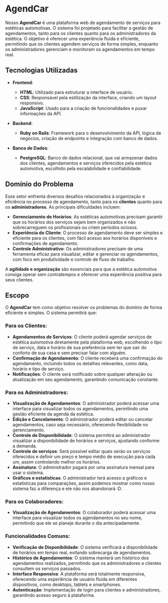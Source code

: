 # AgendCar

Nosso **AgendCar** é uma plataforma web de agendamento de serviços para estéticas automotivas. O sistema foi projetado para facilitar a gestão de agendamentos, tanto para os clientes quanto para os administradores da estética. O objetivo é oferecer uma experiência fluida e eficiente, permitindo que os clientes agendem serviços de forma simples, enquanto os administradores gerenciam e monitoram os agendamentos em tempo real.

## Tecnologias Utilizadas

- **Frontend**:
  - **HTML**: Utilizado para estruturar a interface de usuário.
  - **CSS**: Responsável pela estilização da interface, criando um layout responsivo.
  - **JavaScript**: Usado para a criação de funcionalidades e puxar informações da API.

- **Backend**:
  - **Ruby on Rails**: Framework para o desenvolvimento da API, lógica de negócios, criação de endpoints e integração com banco de dados.
  
- **Banco de Dados**:
  - **PostgreSQL**: Banco de dados relacional, que vai armazenar dados dos clientes, agendamentos e serviços oferecidos pela estética automotiva, escolhido pela escalabilidade e confiabilidade.

## Domínio do Problema

Esse setor enfrenta diversos desafios relacionados à organização e eficiência no processo de agendamento, tanto para os **clientes** quanto para os **administradores**. As principais dificuldades incluem:

- **Gerenciamento de Horários**: As estéticas automotivas precisam garantir que os horários dos serviços sejam bem organizados e não sobrecarreguem os profissionais ou criem períodos ociosos.
- **Experiência do Cliente**: O processo de agendamento deve ser simples e eficiente para os clientes, com fácil acesso aos horários disponíveis e confirmações de agendamento.
- **Controle Administrativo**: Os administradores precisam de uma ferramenta eficaz para visualizar, editar e gerenciar os agendamentos, com foco em produtividade e controle de fluxo de trabalho.

A **agilidade e organização** são essenciais para que a estética automotiva consiga operar sem contratempos e oferecer uma experiência positiva para seus clientes.

## Escopo

O **AgendCar** tem como objetivo resolver os problemas do domínio de forma eficiente e simples. O sistema permitirá que:

### Para os **Clientes**:
- **Agendamentos de Serviços**: O cliente poderá agendar serviços de estética automotiva diretamente pela plataforma web, escolhendo o tipo de serviço, data e horário de sua preferência sem ter que sair do conforto de sua casa e sem precisar falar com alguém.
- **Confirmação de Agendamento**: O cliente receberá uma confirmação do agendamento, incluindo todos os detalhes relevantes, como data, horário e tipo de serviço.
- **Notificações**: O cliente será notificado sobre qualquer alteração ou atualização em seu agendamento, garantindo comunicação constante.

### Para os **Administradores**:
- **Visualização de Agendamentos**: O administrador poderá acessar uma interface para visualizar todos os agendamentos, permitindo uma gestão eficiente da agenda da estética.
- **Edição e Cancelamento**: O administrador poderá editar ou cancelar agendamentos, caso seja necessário, oferecendo flexibilidade no gerenciamento.
- **Controle de Disponibilidade**: O sistema permitirá ao administrador visualizar a disponibilidade de horários e serviços, ajustando conforme a demanda.
- **Controle de serviços**: Será possível editar quais serão os serviços oferecidos e definir um preço e tempo médio de execução para cada um, assim controlando melhor os horários. 
- **Assinatura**: O administrador pagará por uma assinatura mensal para usar o sistema.
- **Gráficos e estatísticas**: O administrador terá acesso a gráficos e estatísticas para comparações, assim podemos mostrar como nosso sistema faz a diferença e ele não nos abandonará :D. 

### Para os **Colaboradores**:
- **Visualização de Agendamentos**: O colaborador poderá acessar uma interface para visualizar todos os agendamentos no seu nome, permitindo que ele se planeje durante o dia antecipadamente.

### Funcionalidades Comuns:
- **Verificação de Disponibilidade**: O sistema verificará a disponibilidade de horários em tempo real, evitando sobrecarga de agendamentos.
- **Histórico de Agendamentos**: O sistema manterá um histórico dos agendamentos realizados, permitindo que os administradores e clientes consultem os serviços passados.
- **Interface Responsiva**: A plataforma será totalmente responsiva, oferecendo uma experiência de usuário fluida em diferentes dispositivos, como desktops, tablets e smartphones.
- **Autenticação**: Implementação de login para clientes e administradores, garantindo acesso seguro à plataforma.
